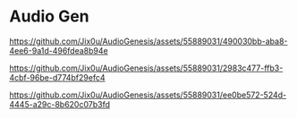 # Audio Gen


https://github.com/Jix0u/AudioGenesis/assets/55889031/490030bb-aba8-4ee6-9a1d-496fdea8b94e



https://github.com/Jix0u/AudioGenesis/assets/55889031/2983c477-ffb3-4cbf-96be-d774bf29efc4




https://github.com/Jix0u/AudioGenesis/assets/55889031/ee0be572-524d-4445-a29c-8b620c07b3fd

